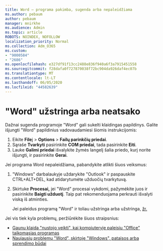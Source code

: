 ```yaml
---
title: Word – programa pakimba, sugenda arba nepaleidžiama
ms.author: pebaum
author: pebaum
manager: mnirkhe
ms.audience: Admin
ms.topic: article
ROBOTS: NOINDEX, NOFOLLOW
localization_priority: Normal
ms.collection: Adm_O365
ms.custom:
- "9000584"
- "2686"
ms.openlocfilehash: e327df91f13cc2488e836f940a6f3a7915451558
ms.sourcegitcommit: f28dafa0f727870038f72bc904da926daf4ec07b
ms.translationtype: MT
ms.contentlocale: lt-LT
ms.lasthandoff: 06/05/2020
ms.locfileid: "44582639"
---
```

# <a name="word-crashes-or-doesnt-respond"></a>"Word" užstringa arba neatsako

Dažnai sugenda programoje "Word" gali sukelti klaidingas papildinys. Galite išjungti "Word" papildinius vadovaudamiesi šiomis instrukcijomis:

1. Eikite **File**į  >  **Options**  >  **Failų parinkčių priedai**.
2. Sąraše **Tvarkyti** pasirinkite **COM priedai**, tada pasirinkite **Eiti**.
3. Lauke **Galimi priedai** išvalykite žymės langelį šalia priedo, kurį norite išjungti, ir pasirinkite **Gerai**.

Jei programa Word nepaleidžiama, pabandykite atlikti šiuos veiksmus:

1.   "Windows" darbalaukyje uždarykite "Outlook" ir paspauskite CTRL+ALT+DEL, kad atidarytumėte užduočių tvarkytuvą. 
2. Skirtuke **Procesai,** jei "Word" procesai vykdomi, pažymėkite juos ir pasirinkite **Baigti užduotį**. Taip pat rekomenduojama perkrauti išvalyti viską iš atminties.

    Jei paleidus programą "Word" ir toliau užstringa arba užstringa, [žr.](https://support.office.com/article/Open-Office-apps-in-safe-mode-on-a-Windows-PC-dedf944a-5f4b-4afb-a453-528af4f7ac72)

Jei vis tiek kyla problemų, peržiūrėkite šiuos straipsnius: 
- [Gaunu klaidą "nustojo veikti", kai kompiuteryje paleisiu "Office" taikomąsias programas](https://support.office.com/article/52bd7985-4e99-4a35-84c8-2d9b8301a2fa)
- [Naujausių problemų "Word", skirtoje "Windows", pataisos arba sprendimo būdai](https://support.office.com/article/bf6bf17c-2807-4871-83ce-e337ae8f0b86)